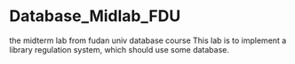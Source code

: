 # Database_Midlab_FDU
the midterm lab from fudan univ database course
This lab is to implement a library regulation system, which should use some database. 
